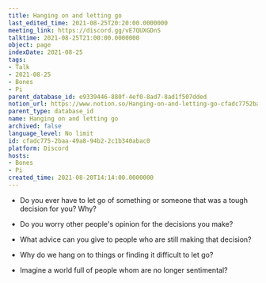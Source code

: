 ```yaml
---
title: Hanging on and letting go
last_edited_time: 2021-08-25T20:20:00.0000000
meeting_link: https://discord.gg/vE7QUXGDnS
talktime: 2021-08-25T21:00:00.0000000
object: page
indexDate: 2021-08-25
tags:
- Talk
- 2021-08-25
- Bones
- Pi
parent_database_id: e9339446-880f-4ef0-8ad7-8ad1f507dded
notion_url: https://www.notion.so/Hanging-on-and-letting-go-cfadc7752baa49a894b22c1b340abac0
parent_type: database_id
name: Hanging on and letting go
archived: false
language_level: No limit
id: cfadc775-2baa-49a8-94b2-2c1b340abac0
platform: Discord
hosts:
- Bones
- Pi
created_time: 2021-08-20T14:14:00.0000000
---
```


   - Do you ever have to let go of something or someone that was a tough decision for you? Why?



   - Do you worry other people's opinion for the decisions you make?
   - What advice can you give to people who are still making that decision?
   - Why do we hang on to things or finding it difficult to let go?
   - Imagine a world full of people whom are no longer sentimental?










